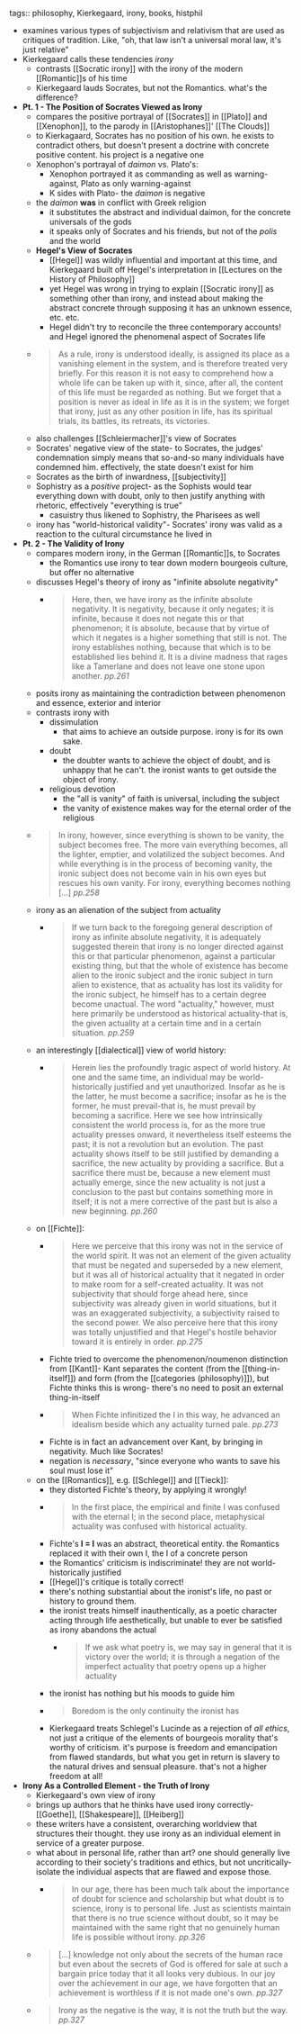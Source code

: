 tags:: philosophy, Kierkegaard, irony, books, histphil

- examines various types of subjectivism and relativism that are used as critiques of tradition. Like, "oh, that law isn't a universal moral law, it's just relative"
- Kierkegaard calls these tendencies *irony*
	- contrasts [[Socratic irony]] with the irony of the modern [[Romantic]]s of his time
	- Kierkegaard lauds Socrates, but not the Romantics. what's the difference?
- **Pt. 1 - The Position of Socrates Viewed as Irony**
	- compares the positive portrayal of [[Socrates]] in [[Plato]] and [[Xenophon]], to the parody in [[Aristophanes]]' [[The Clouds]]
	- to Kierkagaard, Socrates has no position of his own. he exists to contradict others, but doesn't present a doctrine with concrete positive content. his project is a negative one
	- Xenophon's portrayal of *daimon* vs. Plato's:
		- Xenophon portrayed it as commanding as well as warning-against, Plato as only warning-against
		- K sides with Plato- the *daimon* is negative
	- the *daimon* **was** in conflict with Greek religion
		- it substitutes the abstract and individual daimon, for the concrete universals of the gods
		- it speaks only of Socrates and his friends, but not of the *polis* and the world
	- **Hegel's View of Socrates**
		- [[Hegel]] was wildly influential and important at this time, and Kierkegaard built off Hegel's interpretation in [[Lectures on the History of Philosophy]]
		- yet Hegel was wrong in trying to explain [[Socratic irony]] as something other than irony, and instead about making the abstract concrete through supposing it has an unknown essence, etc. etc.
		- Hegel didn't try to reconcile the three contemporary accounts! and Hegel ignored the phenomenal aspect of Socrates life
	- > As a rule, irony is understood ideally, is assigned its place as a vanishing element in the system, and is therefore treated very briefly. For this reason it is not easy to comprehend how a whole life can be taken up with it, since, after all, the content of this life must be regarded as nothing. But we forget that a position is never as ideal in life as it is in the system; we forget that irony, just as any other position in life, has its spiritual trials, its battles, its retreats, its victories.
	- also challenges [[Schleiermacher]]'s view of Socrates
	- Socrates' negative view of the state- to Socrates, the judges' condemnation simply means that so-and-so many individuals have condemned him. effectively, the state doesn't exist for him
	- Socrates as the birth of inwardness, [[subjectivity]]
	- Sophistry as a *positive* project- as the Sophists would tear everything down with doubt, only to then justify anything with rhetoric, effectively "everything is true"
		- casuistry thus likened to Sophistry, the Pharisees as well
	- irony has "world-historical validity"- Socrates' irony was valid as a reaction to the cultural circumstance he lived in
- **Pt. 2 - The Validity of Irony**
	- compares modern irony, in the German [[Romantic]]s, to Socrates
		- the Romantics use irony to tear down modern bourgeois culture, but offer no alternative
	- discusses Hegel's theory of irony as "infinite absolute negativity"
		- > Here, then, we have irony as the infinite absolute negativity. It is negativity, because it only negates; it is infinite, because it does not negate this or that phenomenon; it is absolute, because that by virtue of which it negates is a higher something that still is not. The irony establishes nothing, because that which is to be established lies behind it. It is a divine madness that rages like a Tamerlane and does not leave one stone upon another.
		  *pp.261*
	- posits irony as maintaining the contradiction between phenomenon and essence, exterior and interior
	- contrasts irony with
		- dissimulation
			- that aims to achieve an outside purpose. irony is for its own sake.
		- doubt
			- the doubter wants to achieve the object of doubt, and is unhappy that he can't. the ironist wants to get outside the object of irony.
		- religious devotion
			- the "all is vanity" of faith is universal, including the subject
			- the vanity of existence makes way for the eternal order of the religious
	- > In irony, however, since everything is shown to be vanity, the subject becomes free. The more vain everything becomes, all the lighter, emptier, and volatilized the subject becomes. And while everything is in the process of becoming vanity, the ironic subject does not become vain in his own eyes but rescues his own vanity. For irony, everything becomes nothing [...]
	  *pp.258*
	- irony as an alienation of the subject from actuality
		- > If we turn back to the foregoing general description of irony as infinite absolute negativity, it is adequately suggested therein that irony is no longer directed against this or that particular phenomenon, against a particular existing thing, but that the whole of existence has become alien to the ironic subject and the ironic subject in turn alien to existence, that as actuality has lost its validity for the ironic subject, he himself has to a certain degree become unactual. The word "actuality," however, must here primarily be understood as historical actuality-that is, the given actuality at a certain time and in a certain situation.
		  *pp.259*
	- an interestingly [[dialectical]] view of world history:
		- > Herein lies the profoundly tragic aspect of world history. At one and the same time, an individual may be world-historically justified and yet unauthorized. Insofar as he is the latter, he must become a sacrifice; insofar as he is the former, he must prevail-that is, he must prevail by becoming a sacrifice. Here we see how intrinsically consistent the world process is, for as the more true actuality presses onward, it nevertheless itself esteems the past; it is not a revolution but an evolution. The past actuality shows itself to be still justified by demanding a sacrifice, the new actuality by providing a sacrifice. But a sacrifice there must be, because a new element must actually emerge, since the new actuality is not just a conclusion to the past but contains something more in itself; it is not a mere corrective of the past but is also a new beginning.
		  *pp.260*
	- on [[Fichte]]:
		- > Here we perceive that this irony was not in the service of the world spirit. It was not an element of the given actuality that must be negated and superseded by a new element, but it was all of historical actuality that it negated in order to make room for a self-created actuality. It was not subjectivity that should forge ahead here, since subjectivity was already given in world situations, but it was an exaggerated subjectivity, a subjectivity raised to the second power. We also perceive here that this irony was totally unjustified and that Hegel's hostile behavior toward it is entirely in order.
		  *pp.275*
		- Fichte tried to overcome the phenomenon/noumenon distinction from [[Kant]]- Kant separates the content (from the [[thing-in-itself]]) and form (from the [[categories (philosophy)]]), but Fichte thinks this is wrong- there's no need to posit an external thing-in-itself
		- > When Fichte infinitized the I in this way, he advanced an idealism beside which any actuality turned pale.
		  *pp.273*
		- Fichte is in fact an advancement over Kant, by bringing in negativity. Much like Socrates!
		- negation is _necessary_, "since everyone who wants to save his soul must lose it"
	- on the [[Romantics]], e.g. [[Schlegel]] and [[Tieck]]:
		- they distorted Fichte's theory, by applying it wrongly!
		- > In the first place, the empirical and finite I was confused with the eternal I; in the second place, metaphysical actuality was confused with historical actuality.
		- Fichte's **I = I** was an abstract, theoretical entity. the Romantics replaced it with their own I, the I of a concrete person
		- the Romantics' criticism is indiscriminate! they are not world-historically justified
		- [[Hegel]]'s critique is totally correct!
		- there's nothing substantial about the ironist's life, no past or history to ground them.
		- the ironist treats himself inauthentically, as a poetic character acting through life aesthetically, but unable to ever be satisfied as irony abandons the actual
			- > If we ask what poetry is, we may say in general that it is victory over the world; it is through a negation of the imperfect actuality that poetry opens up a higher actuality
		- the ironist has nothing but his moods to guide him
		- > Boredom is the only continuity the ironist has
		- Kierkegaard treats Schlegel's Lucinde as a rejection of _all ethics_, not just a critique of the elements of bourgeois morality that's worthy of criticism. it's purpose is freedom and emancipation from flawed standards, but what you get in return is slavery to the natural drives and sensual pleasure. that's not a higher freedom at all!
- **Irony As a Controlled Element - the Truth of Irony**
	- Kierkegaard's own view of irony
	- brings up authors that he thinks have used irony correctly- [[Goethe]], [[Shakespeare]], [[Heiberg]]
	- these writers have a consistent, overarching worldview that structures their thought. they use irony as an individual element in service of a greater purpose.
	- what about in personal life, rather than art? one should generally live according to their society's traditions and ethics, but not uncritically- isolate the individual aspects that are flawed and expose those.
		- > In our age, there has been much talk about the importance of doubt for science and scholarship but what doubt is to science, irony is to personal life. Just as scientists maintain that there is no true science without doubt, so it may be maintained with the same right that no genuinely human life is possible without irony.
		  *pp.326*
	- > [...] knowledge not only about the secrets of the human race but even about the secrets of God is offered for sale at such a bargain price today that it all looks very dubious. In our joy over the achievement in our age, we have forgotten that an achievement is worthless if it is not made one's own.
	  *pp.327*
	- > Irony as the negative is the way, it is not the truth but the way.
	  *pp.327*